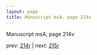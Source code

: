 ```yaml
---
layout: page
title: Manuscript msA, page 214v
---
```


Manuscript msA, page 214v

prev:  [214r](../214r) | next:  [215r](../215r)
